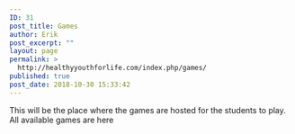 ```yaml
---
ID: 31
post_title: Games
author: Erik
post_excerpt: ""
layout: page
permalink: >
  http://healthyyouthforlife.com/index.php/games/
published: true
post_date: 2018-10-30 15:33:42
---
```

This will be the place where the games are hosted for the students to play. All available games are here